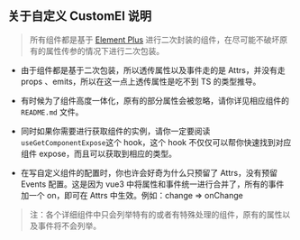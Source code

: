## 关于自定义 CustomEl 说明

> 所有组件都是基于 [Element Plus](https://element-plus.gitee.io/zh-CN/) 进行二次封装的组件，在尽可能不破坏原有的属性传参的情况下进行二次包装。

+ 由于组件都是基于二次包装，所以透传属性以及事件走的是 Attrs，并没有走 props 、emits，所以在这一点上透传属性是吃不到 TS 的类型推导。

+ 有时候为了组件高度一体化，原有的部分属性会被忽略，请你详见相应组件的 `README.md` 文件。

+ 同时如果你需要进行获取组件的实例，请你一定要阅读`useGetComponentExpose`这个 hook，这个 hook 不仅仅可以帮你快速找到对应组件 expose，而且可以获取到相应的类型。

+ 在写自定义组件的配置时，你也许会好奇为什么只预留了 Attrs，没有预留 Events 配置。这是因为 vue3 中将属性和事件统一进行合并了，所有的事件加一个 on，即可在 Attrs 中生效。例如：change => onChange

> 注：各个详细组件中只会列举特有的或者有特殊处理的组件，原有的属性以及事件将不会列举。